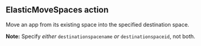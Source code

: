 ## ElasticMoveSpaces action

Move an app from its existing space into the specified destination space.

**Note:** Specify *either* `destinationspacename` *or* `destinationspaceid`, not both.

